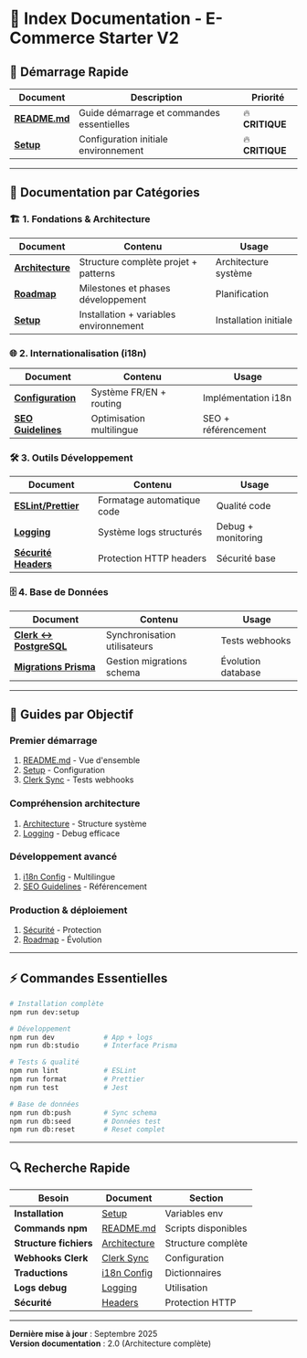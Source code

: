 # 📖 Index Documentation - E-Commerce Starter V2

## 🚀 Démarrage Rapide

| Document                              | Description                               | Priorité        |
| ------------------------------------- | ----------------------------------------- | --------------- |
| **[README.md](./README.md)**          | Guide démarrage et commandes essentielles | 🔥 **CRITIQUE** |
| **[Setup](./1-foundations/setup.md)** | Configuration initiale environnement      | 🔥 **CRITIQUE** |

---

## 📁 Documentation par Catégories

### 🏗️ **1. Fondations & Architecture**

| Document                                            | Contenu                                | Usage                 |
| --------------------------------------------------- | -------------------------------------- | --------------------- |
| **[Architecture](./1-foundations/architecture.md)** | Structure complète projet + patterns   | Architecture système  |
| **[Roadmap](./1-foundations/Roadmap.md)**           | Milestones et phases développement     | Planification         |
| **[Setup](./1-foundations/setup.md)**               | Installation + variables environnement | Installation initiale |

### 🌐 **2. Internationalisation (i18n)**

| Document                                                                  | Contenu                  | Usage               |
| ------------------------------------------------------------------------- | ------------------------ | ------------------- |
| **[Configuration](./2-Language_internationalization/language-config.md)** | Système FR/EN + routing  | Implémentation i18n |
| **[SEO Guidelines](./2-Language_internationalization/seo_guidelines.md)** | Optimisation multilingue | SEO + référencement |

### 🛠️ **3. Outils Développement**

| Document                                                          | Contenu                    | Usage              |
| ----------------------------------------------------------------- | -------------------------- | ------------------ |
| **[ESLint/Prettier](./3-development-tools/eslint-prettier.md)**   | Formatage automatique code | Qualité code       |
| **[Logging](./3-development-tools/logging.md)**                   | Système logs structurés    | Debug + monitoring |
| **[Sécurité Headers](./3-development-tools/security-headers.md)** | Protection HTTP headers    | Sécurité base      |

### 🗄️ **4. Base de Données**

| Document                                                             | Contenu                      | Usage              |
| -------------------------------------------------------------------- | ---------------------------- | ------------------ |
| **[Clerk ↔ PostgreSQL](./4-database-stack/clerk-postgres-sync.md)** | Synchronisation utilisateurs | Tests webhooks     |
| **[Migrations Prisma](./4-database-stack/prisma-migrations.md)**     | Gestion migrations schema    | Évolution database |

---

## 🎯 Guides par Objectif

### **Premier démarrage**

1. [README.md](./README.md) - Vue d'ensemble
2. [Setup](./1-foundations/setup.md) - Configuration
3. [Clerk Sync](./4-database-stack/clerk-postgres-sync.md) - Tests webhooks

### **Compréhension architecture**

1. [Architecture](./1-foundations/architecture.md) - Structure système
2. [Logging](./3-development-tools/logging.md) - Debug efficace

### **Développement avancé**

1. [i18n Config](./2-Language_internationalization/language-config.md) - Multilingue
2. [SEO Guidelines](./2-Language_internationalization/seo_guidelines.md) - Référencement

### **Production & déploiement**

1. [Sécurité](./3-development-tools/security-headers.md) - Protection
2. [Roadmap](./1-foundations/Roadmap.md) - Évolution

---

## ⚡ Commandes Essentielles

```bash
# Installation complète
npm run dev:setup

# Développement
npm run dev            # App + logs
npm run db:studio      # Interface Prisma

# Tests & qualité
npm run lint           # ESLint
npm run format         # Prettier
npm run test           # Jest

# Base de données
npm run db:push        # Sync schema
npm run db:seed        # Données test
npm run db:reset       # Reset complet
```

---

## 🔍 Recherche Rapide

| Besoin                 | Document                                                            | Section             |
| ---------------------- | ------------------------------------------------------------------- | ------------------- |
| **Installation**       | [Setup](./1-foundations/setup.md)                                   | Variables env       |
| **Commands npm**       | [README.md](./README.md)                                            | Scripts disponibles |
| **Structure fichiers** | [Architecture](./1-foundations/architecture.md)                     | Structure complète  |
| **Webhooks Clerk**     | [Clerk Sync](./4-database-stack/clerk-postgres-sync.md)             | Configuration       |
| **Traductions**        | [i18n Config](./2-Language_internationalization/language-config.md) | Dictionnaires       |
| **Logs debug**         | [Logging](./3-development-tools/logging.md)                         | Utilisation         |
| **Sécurité**           | [Headers](./3-development-tools/security-headers.md)                | Protection HTTP     |

---

**Dernière mise à jour** : Septembre 2025  
**Version documentation** : 2.0 (Architecture complète)
